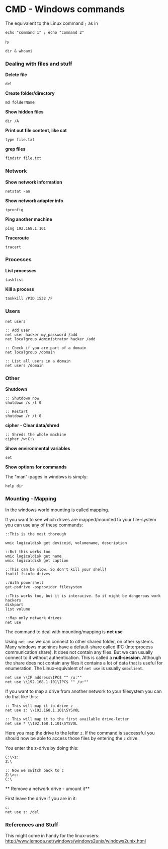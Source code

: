 # CMD - Windows commands


The equivalent to the Linux command `;` as in

```
echo "command 1" ; echo "command 2"
```

is

```
dir & whoami
```

### Dealing with files and stuff

**Delete file**

```
del
```

**Create folder/directory**

```
md folderName
```

**Show hidden files**

```
dir /A
```

**Print out file content, like cat**

```
type file.txt
```

**grep files**

```
findstr file.txt
```



### Network

**Show network information**

`netstat -an`

**Show network adapter info**

`ipconfig`

**Ping another machine** 

`ping 192.168.1.101` 

**Traceroute**

`tracert`


### Processes

**List processes**

`tasklist`

**Kill a process**

`taskkill /PID 1532 /F`

### Users

```
net users

:: Add user
net user hacker my_password /add
net localgroup Administrator hacker /add

:: Check if you are part of a domain
net localgroup /domain

:: List all users in a domain
net users /domain
```

### Other

**Shutdown**

```
:: Shutdown now
shutdown /s /t 0
 
:: Restart
shutdown /r /t 0
```
 
 **cipher - Clear data/shred**
 
```
:: Shreds the whole machine
cipher /w:C:\
```
 
**Show environmental variables**

```
set
```

**Show options for commands**

The "man"-pages in windows is simply:

```
help dir
```

### Mounting - Mapping

In the windows world mounting is called mapping.

If you want to see which drives are mapped/mounted to your file-system you can use any of these commands:

```
::This is the most thorough

wmic logicaldisk get deviceid, volumename, description

::But this works too
wmic logicaldisk get name
wmic logicaldisk get caption

::This can be slow. So don't kill your shell!
fsutil fsinfo drives

::With powershell
get-psdrive -psprovider filesystem

::This works too, but it is interacive. So it might be dangerous work hackers
diskpart
list volume

::Map only network drives
net use
```

The command to deal with mounting/mapping is **net use**

Using `net use` we can connect to other shared folder, on other systems. Many windows machines have a default-share called IPC (Interprocess communication share). It does not contain any files. But we can usually connect to it without authentication. This is called a **null-session**. Although the share does not contain any files it contains a lot of data that is useful for enumeration.
The Linux-equivalent of `net use` is usually `smbclient`. 


```
net use \\IP address\IPC$ "" /u:""
net use \\192.168.1.101\IPC$ "" /u:""
```

If you want to map a drive from another network to your filesystem you can do that like this:

```
:: This will map it to drive z
net use z: \\192.168.1.101\SYSVOL

:: This will map it to the first available drive-letter
net use * \\192.168.1.101\SYSVOL
```

Here you map the drive to the letter `z`. If the command is successful you should now be able to access those files by entering the `z` drive.

You enter the z-drive by doing this:

```
C:\>z:
Z:\

:: Now we switch back to c
Z:\>c:
C:\
```

** Remove a network drive - umount it**

First leave the drive if you are in it:

```
c:
net use z: /del
```


### References and Stuff

This might come in handy for the linux-users: http://www.lemoda.net/windows/windows2unix/windows2unix.html


